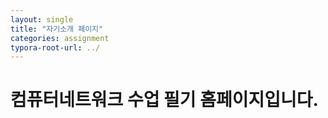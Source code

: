 ```yaml
---
layout: single
title: "자기소개 페이지"
categories: assignment
typora-root-url: ../
---
```


# 컴퓨터네트워크 수업 필기 홈페이지입니다.
